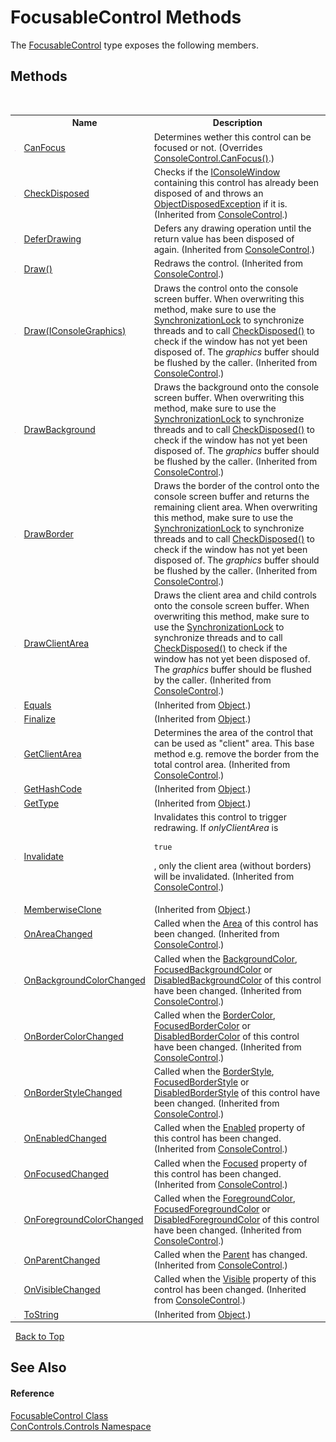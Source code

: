 # FocusableControl Methods
 

The <a href="b0162ef5-3cf3-a5b1-67ad-5f431d068d12">FocusableControl</a> type exposes the following members.


## Methods
&nbsp;<table><tr><th></th><th>Name</th><th>Description</th></tr><tr><td>![Public method](media/pubmethod.gif "Public method")</td><td><a href="b83def75-2d02-8f56-dc98-22de6d16b425">CanFocus</a></td><td>
Determines wether this control can be focused or not.
 (Overrides <a href="fd16575b-d890-6fe9-03a1-90dca78262f8">ConsoleControl.CanFocus()</a>.)</td></tr><tr><td>![Protected method](media/protmethod.gif "Protected method")</td><td><a href="f8a80f56-f3c1-5b43-b45f-5b0663992f83">CheckDisposed</a></td><td>
Checks if the <a href="0b7e293f-5cea-bd62-4e33-f904658aa560">IConsoleWindow</a> containing this control has already been disposed of and throws an <a href="https://docs.microsoft.com/dotnet/api/system.objectdisposedexception" target="_blank">ObjectDisposedException</a> if it is.
 (Inherited from <a href="eae0acea-bdd1-dc08-7fda-dcd25c5f2082">ConsoleControl</a>.)</td></tr><tr><td>![Public method](media/pubmethod.gif "Public method")</td><td><a href="c9a30de8-b02b-f630-8a79-3c54fad27274">DeferDrawing</a></td><td>
Defers any drawing operation until the return value has been disposed of again.
 (Inherited from <a href="eae0acea-bdd1-dc08-7fda-dcd25c5f2082">ConsoleControl</a>.)</td></tr><tr><td>![Protected method](media/protmethod.gif "Protected method")</td><td><a href="715b4ae1-ddd0-c9e5-4359-5cf65a744194">Draw()</a></td><td>
Redraws the control.
 (Inherited from <a href="eae0acea-bdd1-dc08-7fda-dcd25c5f2082">ConsoleControl</a>.)</td></tr><tr><td>![Public method](media/pubmethod.gif "Public method")</td><td><a href="279438ef-9ba3-2a22-7ab0-adaade6b8af3">Draw(IConsoleGraphics)</a></td><td>
Draws the control onto the console screen buffer. When overwriting this method, make sure to use the <a href="fbd78c82-c7bc-f5ba-9f48-8969648fb550">SynchronizationLock</a> to synchronize threads and to call <a href="f8a80f56-f3c1-5b43-b45f-5b0663992f83">CheckDisposed()</a> to check if the window has not yet been disposed of. The *graphics* buffer should be flushed by the caller.
 (Inherited from <a href="eae0acea-bdd1-dc08-7fda-dcd25c5f2082">ConsoleControl</a>.)</td></tr><tr><td>![Protected method](media/protmethod.gif "Protected method")</td><td><a href="ab650f00-fe91-beb6-dec3-16aa851453f0">DrawBackground</a></td><td>
Draws the background onto the console screen buffer. When overwriting this method, make sure to use the <a href="fbd78c82-c7bc-f5ba-9f48-8969648fb550">SynchronizationLock</a> to synchronize threads and to call <a href="f8a80f56-f3c1-5b43-b45f-5b0663992f83">CheckDisposed()</a> to check if the window has not yet been disposed of. The *graphics* buffer should be flushed by the caller.
 (Inherited from <a href="eae0acea-bdd1-dc08-7fda-dcd25c5f2082">ConsoleControl</a>.)</td></tr><tr><td>![Protected method](media/protmethod.gif "Protected method")</td><td><a href="72b82678-64c8-c5ca-afbc-fedffa9baf56">DrawBorder</a></td><td>
Draws the border of the control onto the console screen buffer and returns the remaining client area. When overwriting this method, make sure to use the <a href="fbd78c82-c7bc-f5ba-9f48-8969648fb550">SynchronizationLock</a> to synchronize threads and to call <a href="f8a80f56-f3c1-5b43-b45f-5b0663992f83">CheckDisposed()</a> to check if the window has not yet been disposed of. The *graphics* buffer should be flushed by the caller.
 (Inherited from <a href="eae0acea-bdd1-dc08-7fda-dcd25c5f2082">ConsoleControl</a>.)</td></tr><tr><td>![Protected method](media/protmethod.gif "Protected method")</td><td><a href="27afae13-34fd-d805-7155-cceea748ea30">DrawClientArea</a></td><td>
Draws the client area and child controls onto the console screen buffer. When overwriting this method, make sure to use the <a href="fbd78c82-c7bc-f5ba-9f48-8969648fb550">SynchronizationLock</a> to synchronize threads and to call <a href="f8a80f56-f3c1-5b43-b45f-5b0663992f83">CheckDisposed()</a> to check if the window has not yet been disposed of. The *graphics* buffer should be flushed by the caller.
 (Inherited from <a href="eae0acea-bdd1-dc08-7fda-dcd25c5f2082">ConsoleControl</a>.)</td></tr><tr><td>![Public method](media/pubmethod.gif "Public method")</td><td><a href="https://docs.microsoft.com/dotnet/api/system.object.equals#System_Object_Equals_System_Object_" target="_blank">Equals</a></td><td> (Inherited from <a href="https://docs.microsoft.com/dotnet/api/system.object" target="_blank">Object</a>.)</td></tr><tr><td>![Protected method](media/protmethod.gif "Protected method")</td><td><a href="https://docs.microsoft.com/dotnet/api/system.object.finalize#System_Object_Finalize" target="_blank">Finalize</a></td><td> (Inherited from <a href="https://docs.microsoft.com/dotnet/api/system.object" target="_blank">Object</a>.)</td></tr><tr><td>![Protected method](media/protmethod.gif "Protected method")</td><td><a href="ef4a1e37-d5b9-a441-2d59-b4d00aa1eac9">GetClientArea</a></td><td>
Determines the area of the control that can be used as "client" area. This base method e.g. remove the border from the total control area.
 (Inherited from <a href="eae0acea-bdd1-dc08-7fda-dcd25c5f2082">ConsoleControl</a>.)</td></tr><tr><td>![Public method](media/pubmethod.gif "Public method")</td><td><a href="https://docs.microsoft.com/dotnet/api/system.object.gethashcode#System_Object_GetHashCode" target="_blank">GetHashCode</a></td><td> (Inherited from <a href="https://docs.microsoft.com/dotnet/api/system.object" target="_blank">Object</a>.)</td></tr><tr><td>![Public method](media/pubmethod.gif "Public method")</td><td><a href="https://docs.microsoft.com/dotnet/api/system.object.gettype#System_Object_GetType" target="_blank">GetType</a></td><td> (Inherited from <a href="https://docs.microsoft.com/dotnet/api/system.object" target="_blank">Object</a>.)</td></tr><tr><td>![Public method](media/pubmethod.gif "Public method")</td><td><a href="797671d0-5010-1839-9324-6b3249cbb477">Invalidate</a></td><td>
Invalidates this control to trigger redrawing. If *onlyClientArea* is 
```
true
```
, only the client area (without borders) will be invalidated.
 (Inherited from <a href="eae0acea-bdd1-dc08-7fda-dcd25c5f2082">ConsoleControl</a>.)</td></tr><tr><td>![Protected method](media/protmethod.gif "Protected method")</td><td><a href="https://docs.microsoft.com/dotnet/api/system.object.memberwiseclone#System_Object_MemberwiseClone" target="_blank">MemberwiseClone</a></td><td> (Inherited from <a href="https://docs.microsoft.com/dotnet/api/system.object" target="_blank">Object</a>.)</td></tr><tr><td>![Protected method](media/protmethod.gif "Protected method")</td><td><a href="3c847676-361f-2098-a8fd-81724b4e36f5">OnAreaChanged</a></td><td>
Called when the <a href="7c07ffec-fe9c-cac7-4dbd-8a192f3e2ac7">Area</a> of this control has been changed.
 (Inherited from <a href="eae0acea-bdd1-dc08-7fda-dcd25c5f2082">ConsoleControl</a>.)</td></tr><tr><td>![Protected method](media/protmethod.gif "Protected method")</td><td><a href="29a9a608-1749-e2bd-273a-ba5b356f286f">OnBackgroundColorChanged</a></td><td>
Called when the <a href="639e39cf-1fae-737e-9e3a-ace721c5dba3">BackgroundColor</a>, <a href="52ec7578-31a4-02d0-7265-ca7f16b2a940">FocusedBackgroundColor</a> or <a href="8ed86d42-160e-8109-37ad-a00ea71b68d0">DisabledBackgroundColor</a> of this control have been changed.
 (Inherited from <a href="eae0acea-bdd1-dc08-7fda-dcd25c5f2082">ConsoleControl</a>.)</td></tr><tr><td>![Protected method](media/protmethod.gif "Protected method")</td><td><a href="b8a65cc0-b563-7b46-2bcb-18581172af77">OnBorderColorChanged</a></td><td>
Called when the <a href="a96e2f14-fa1e-2aee-7dc3-8abcd256a623">BorderColor</a>, <a href="adbc61bc-2e02-1b50-4c2c-d1cb2bccf887">FocusedBorderColor</a> or <a href="057eeb06-aec2-bc46-9b00-d410c1f96b24">DisabledBorderColor</a> of this control have been changed.
 (Inherited from <a href="eae0acea-bdd1-dc08-7fda-dcd25c5f2082">ConsoleControl</a>.)</td></tr><tr><td>![Protected method](media/protmethod.gif "Protected method")</td><td><a href="67c8cd10-b454-fca3-132d-17edbbbe5060">OnBorderStyleChanged</a></td><td>
Called when the <a href="bda62a44-7fa4-0ec1-30f9-1b76b50ddeb5">BorderStyle</a>, <a href="489d90e7-246f-e3a9-ddd4-46f66c2433d3">FocusedBorderStyle</a> or <a href="27bf08e3-d253-8a93-11e6-d4071414e7a8">DisabledBorderStyle</a> of this control have been changed.
 (Inherited from <a href="eae0acea-bdd1-dc08-7fda-dcd25c5f2082">ConsoleControl</a>.)</td></tr><tr><td>![Protected method](media/protmethod.gif "Protected method")</td><td><a href="9ad62bf3-03a6-5562-14e3-83eadee5cf51">OnEnabledChanged</a></td><td>
Called when the <a href="71b06d3f-d678-195b-1ecf-e93b12636252">Enabled</a> property of this control has been changed.
 (Inherited from <a href="eae0acea-bdd1-dc08-7fda-dcd25c5f2082">ConsoleControl</a>.)</td></tr><tr><td>![Protected method](media/protmethod.gif "Protected method")</td><td><a href="a3820dee-932e-258b-3a52-240c07f1b334">OnFocusedChanged</a></td><td>
Called when the <a href="8ad92c33-9ed7-6dc3-b920-32e8fbfe3588">Focused</a> property of this control has been changed.
 (Inherited from <a href="eae0acea-bdd1-dc08-7fda-dcd25c5f2082">ConsoleControl</a>.)</td></tr><tr><td>![Protected method](media/protmethod.gif "Protected method")</td><td><a href="2c14eff7-9d87-f0de-3e9f-89cae3b386a9">OnForegroundColorChanged</a></td><td>
Called when the <a href="9f76518f-a708-1245-1a16-15b94aa6a4fb">ForegroundColor</a>, <a href="09d5c173-e19f-4918-0553-8696a6ecfc5f">FocusedForegroundColor</a> or <a href="0e0cd4e6-96b0-663f-d672-ed7243d45add">DisabledForegroundColor</a> of this control have been changed.
 (Inherited from <a href="eae0acea-bdd1-dc08-7fda-dcd25c5f2082">ConsoleControl</a>.)</td></tr><tr><td>![Protected method](media/protmethod.gif "Protected method")</td><td><a href="2a555e97-692d-ef6c-dffc-eb13de25d20c">OnParentChanged</a></td><td>
Called when the <a href="e416fcea-dfff-6f26-604b-07a13535ebeb">Parent</a> has changed.
 (Inherited from <a href="eae0acea-bdd1-dc08-7fda-dcd25c5f2082">ConsoleControl</a>.)</td></tr><tr><td>![Protected method](media/protmethod.gif "Protected method")</td><td><a href="89d2fab3-6f27-fdad-8983-74944fb1b4a2">OnVisibleChanged</a></td><td>
Called when the <a href="8b7524ea-37cf-dccb-9e2e-603a41a5d478">Visible</a> property of this control has been changed.
 (Inherited from <a href="eae0acea-bdd1-dc08-7fda-dcd25c5f2082">ConsoleControl</a>.)</td></tr><tr><td>![Public method](media/pubmethod.gif "Public method")</td><td><a href="https://docs.microsoft.com/dotnet/api/system.object.tostring#System_Object_ToString" target="_blank">ToString</a></td><td> (Inherited from <a href="https://docs.microsoft.com/dotnet/api/system.object" target="_blank">Object</a>.)</td></tr></table>&nbsp;
<a href="#focusablecontrol-methods">Back to Top</a>

## See Also


#### Reference
<a href="b0162ef5-3cf3-a5b1-67ad-5f431d068d12">FocusableControl Class</a><br /><a href="8161a036-2926-0ace-99d3-20346d250e3b">ConControls.Controls Namespace</a><br />